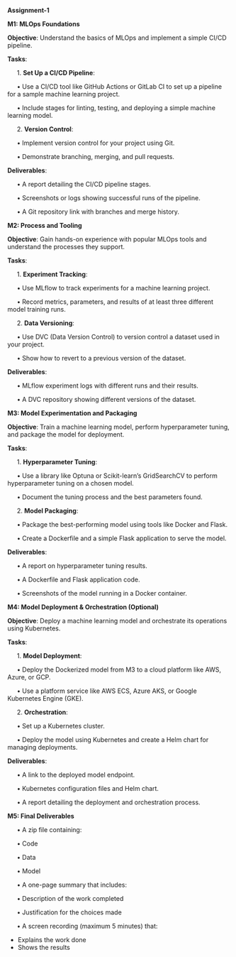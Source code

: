**Assignment-1**

**M1: MLOps Foundations**

**Objective**: Understand the basics of MLOps and implement a simple CI/CD pipeline.

**Tasks**:

`	`1.	**Set Up a CI/CD Pipeline**:

`	`•	Use a CI/CD tool like GitHub Actions or GitLab CI to set up a pipeline for a sample machine learning project.

`	`•	Include stages for linting, testing, and deploying a simple machine learning model.

`	`2.	**Version Control**:

`	`•	Implement version control for your project using Git.

`	`•	Demonstrate branching, merging, and pull requests.

**Deliverables**:

`	`•	A report detailing the CI/CD pipeline stages.

`	`•	Screenshots or logs showing successful runs of the pipeline.

`	`•	A Git repository link with branches and merge history.

**M2: Process and Tooling**

**Objective**: Gain hands-on experience with popular MLOps tools and understand the processes they support.

**Tasks**:

`	`1.	**Experiment Tracking**:

`	`•	Use MLflow to track experiments for a machine learning project.

`	`•	Record metrics, parameters, and results of at least three different model training runs.

`	`2.	**Data Versioning**:

`	`•	Use DVC (Data Version Control) to version control a dataset used in your project.

`	`•	Show how to revert to a previous version of the dataset.

**Deliverables**:

`	`•	MLflow experiment logs with different runs and their results.

`	`•	A DVC repository showing different versions of the dataset.

**M3: Model Experimentation and Packaging**

**Objective**: Train a machine learning model, perform hyperparameter tuning, and package the model for deployment.

**Tasks**:

`	`1.	**Hyperparameter Tuning**:

`	`•	Use a library like Optuna or Scikit-learn’s GridSearchCV to perform hyperparameter tuning on a chosen model.

`	`•	Document the tuning process and the best parameters found.

`	`2.	**Model Packaging**:

`	`•	Package the best-performing model using tools like Docker and Flask.

`	`•	Create a Dockerfile and a simple Flask application to serve the model.

**Deliverables**:

`	`•	A report on hyperparameter tuning results.

`	`•	A Dockerfile and Flask application code.

`	`•	Screenshots of the model running in a Docker container.

**M4: Model Deployment & Orchestration (Optional)**

**Objective**: Deploy a machine learning model and orchestrate its operations using Kubernetes.

**Tasks**:

`	`1.	**Model Deployment**:

`	`•	Deploy the Dockerized model from M3 to a cloud platform like AWS, Azure, or GCP.

`	`•	Use a platform service like AWS ECS, Azure AKS, or Google Kubernetes Engine (GKE).

`	`2.	**Orchestration**:

`	`•	Set up a Kubernetes cluster.

`	`•	Deploy the model using Kubernetes and create a Helm chart for managing deployments.

**Deliverables**:

`	`•	A link to the deployed model endpoint.

`	`•	Kubernetes configuration files and Helm chart.

`	`•	A report detailing the deployment and orchestration process.

**M5: Final Deliverables**

`	`•	A zip file containing:

`	`•	Code

`	`•	Data

`	`•	Model

`	`•	A one-page summary that includes:

`	`•	Description of the work completed

`	`•	Justification for the choices made

`	`•	A screen recording (maximum 5 minutes) that:

- Explains the work done
- Shows the results
